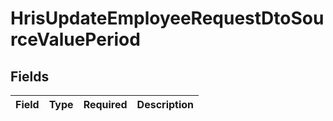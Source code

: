 # HrisUpdateEmployeeRequestDtoSourceValuePeriod


## Fields

| Field       | Type        | Required    | Description |
| ----------- | ----------- | ----------- | ----------- |